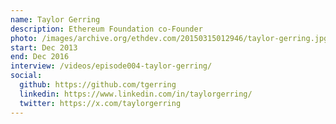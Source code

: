 ```yaml
---
name: Taylor Gerring
description: Ethereum Foundation co-Founder
photo: /images/archive.org/ethdev.com/20150315012946/taylor-gerring.jpg
start: Dec 2013
end: Dec 2016
interview: /videos/episode004-taylor-gerring/
social:
  github: https://github.com/tgerring
  linkedin: https://www.linkedin.com/in/taylorgerring/
  twitter: https://x.com/taylorgerring
---
```

